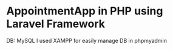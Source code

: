 # AppointmentApp in PHP using Laravel Framework
DB: MySQL
I used XAMPP for easily manage DB in phpmyadmin
